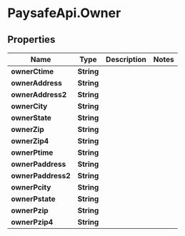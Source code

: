 # PaysafeApi.Owner

## Properties
Name | Type | Description | Notes
------------ | ------------- | ------------- | -------------
**ownerCtime** | **String** |  | 
**ownerAddress** | **String** |  | 
**ownerAddress2** | **String** |  | 
**ownerCity** | **String** |  | 
**ownerState** | **String** |  | 
**ownerZip** | **String** |  | 
**ownerZip4** | **String** |  | 
**ownerPtime** | **String** |  | 
**ownerPaddress** | **String** |  | 
**ownerPaddress2** | **String** |  | 
**ownerPcity** | **String** |  | 
**ownerPstate** | **String** |  | 
**ownerPzip** | **String** |  | 
**ownerPzip4** | **String** |  | 


